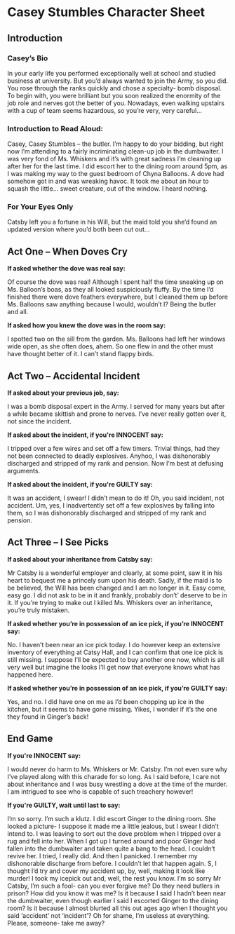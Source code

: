 <h1> Casey Stumbles Character Sheet </h1>

<h2> Introduction </h2>

<h3> Casey’s Bio </h3>

<p>In your early life you performed exceptionally well at school and studied business at university. But you’d always wanted to join the Army, so you did. You rose through the ranks quickly and chose a specialty- bomb disposal. To begin with, you were brilliant but you soon realized the enormity of the job role and nerves got the better of you. Nowadays, even walking upstairs with a cup of team seems hazardous, so you’re very, very careful…  </p>

<h3> Introduction to Read Aloud: </h3>

<p>Casey, Casey Stumbles – the butler. I’m happy to do your bidding, but right now I’m attending to a fairly incriminating clean-up job in the dumbwaiter. I was very fond of Ms. Whiskers and it’s with great sadness I’m cleaning up after her for the last time. I did escort her to the dining room around 5pm, as I was making my way to the guest bedroom of Chyna Balloons. A dove had somehow got in and was wreaking havoc. It took me about an hour to squash the little… sweet creature, out of the window. I heard nothing. </p>

<h3> For Your Eyes Only </h3>

<p> Catsby left you a fortune in his Will, but the maid told you she’d found an updated version where you’d both been cut out… </p>


<h2> Act One – When Doves Cry </h2>

__If asked whether the dove was real say:__

<p> Of course the dove was real! Although I spent half the time sneaking up on Ms. Balloon’s boas, as they all looked suspiciously fluffy. By the time I’d finished there were dove feathers everywhere, but I cleaned them up before Ms. Balloons saw anything because I would, wouldn’t I? Being the butler and all. </p>
  
__If asked how you knew the dove was in the room say:__

<p> I spotted two on the sill from the garden. Ms. Balloons had left her windows wide open, as she often does, ahem. So one flew in and the other must have thought better of it. I can’t stand flappy birds. </p>

<h2> Act Two – Accidental Incident </h2>

__If asked about your previous job, say:__

<p>I was a bomb disposal expert in the Army. I served for many years but after a while became skittish and prone to nerves. I’ve never really gotten over it, not since the incident. </p>
  
__If asked about the incident, if you're INNOCENT say:__

<p> I tripped over a few wires and set off a few timers. Trivial things, had they not been connected to deadly explosives. Anyhoo, I was dishonorably discharged and stripped of my rank and pension. Now I’m best at defusing arguments. </p>

__If asked about the incident, if you're GUILTY say:__

<p> It was an accident, I swear! I didn’t mean to do it! Oh, you said incident, not accident. Um, yes, I inadvertently set off a few explosives by falling into them, so I was dishonorably discharged and stripped of my rank and pension. </p>

<h2> Act Three – I See Picks </h2>

__If asked about your inheritance from Catsby say:__

<p> Mr Catsby is a wonderful employer and clearly, at some point, saw it in his heart to bequest me a princely sum upon his death. Sadly, if the maid is to be believed, the Will has been changed and I am no longer in it. Easy come, easy go. I did not ask to be in it and frankly, probably don’t’ deserve to be in it. If you’re trying to make out I killed Ms. Whiskers over an inheritance, you’re truly mistaken. </p>

__If asked whether you’re in possession of an ice pick, if you’re INNOCENT say:__

<p> No. I haven’t been near an ice pick today. I do however keep an extensive inventory of everything at Catsy Hall, and I can confirm that one ice pick is still missing. I suppose I’ll be expected to buy another one now, which is all very well but imagine the looks I’ll get now that everyone knows what has happened here.  </p>
  
__If asked whether you’re in possession of an ice pick, if you’re GUILTY say:__

<p> Yes, and no. I did have one on me as I’d been chopping up ice in the kitchen, but it seems to have gone missing. Yikes, I wonder if it’s the one they found in Ginger’s back!  </p>

<h2> End Game </h2>

__If you're INNOCENT say:__

<p> I would never do harm to Ms. Whiskers or Mr. Catsby. I’m not even sure why I’ve played along with this charade for so long. As I said before, I care not about inheritance and I was busy wrestling a dove at the time of the murder. I am intrigued to see who is capable of such treachery however! </p>

__If you're GUILTY, wait until last to say:__

<p>I’m so sorry. I’m such a klutz. I did escort Ginger to the dining room. She looked a picture- I suppose it made me a little jealous, but I swear I didn’t intend to. I was leaving to sort out the dove problem when I tripped over a rug and fell into her. When I got up I turned around and poor Ginger had fallen into the dumbwaiter and taken quite a bang to the head. I couldn’t revive her. I tried, I really did. And then I panicked. I remember my dishonorable discharge from before. I couldn’t let that happen again. S, I thought I’d try and cover my accident up, by, well, making it look like murder! I took my icepick out and, well, the rest you know. I’m so sorry Mr Catsby, I’m such a fool- can you ever forgive me? Do they need butlers in prison? How did you know it was me? Is it because I said I hadn’t been near the dumbwaiter, even though earlier I said I escorted Ginger to the dining room? Is it because I almost blurted all this out ages ago when I thought you said ‘accident’ not ‘incident’? Oh for shame, I’m useless at everything. Please, someone- take me away?  </p>
